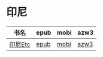 # 印尼

| 书名 | epub | mobi | azw3 |
| --- | --- | --- | --- |
| [印尼Etc](http://ct.dalanmei.com/f/31084289-572120123-8163a9) | [epub](http://ct.dalanmei.com/f/31084289-572120123-8163a9) | [mobi](http://ct.dalanmei.com/f/31084289-571650456-194025) | [azw3](http://ct.dalanmei.com/f/31084289-572180281-c20366) |
